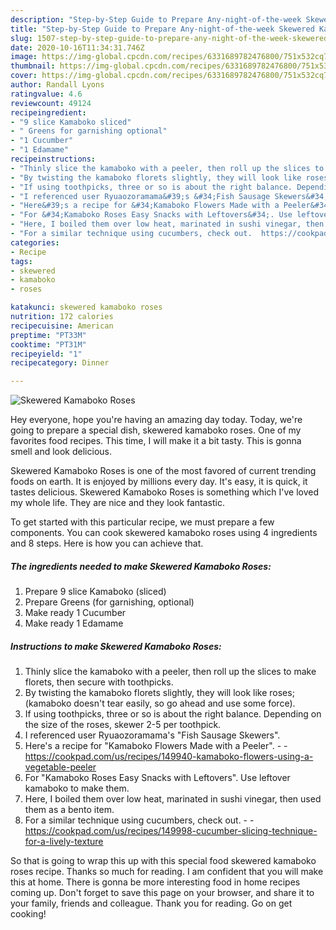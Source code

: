 ```yaml
---
description: "Step-by-Step Guide to Prepare Any-night-of-the-week Skewered Kamaboko Roses"
title: "Step-by-Step Guide to Prepare Any-night-of-the-week Skewered Kamaboko Roses"
slug: 1507-step-by-step-guide-to-prepare-any-night-of-the-week-skewered-kamaboko-roses
date: 2020-10-16T11:34:31.746Z
image: https://img-global.cpcdn.com/recipes/6331689782476800/751x532cq70/skewered-kamaboko-roses-recipe-main-photo.jpg
thumbnail: https://img-global.cpcdn.com/recipes/6331689782476800/751x532cq70/skewered-kamaboko-roses-recipe-main-photo.jpg
cover: https://img-global.cpcdn.com/recipes/6331689782476800/751x532cq70/skewered-kamaboko-roses-recipe-main-photo.jpg
author: Randall Lyons
ratingvalue: 4.6
reviewcount: 49124
recipeingredient:
- "9 slice Kamaboko sliced"
- " Greens for garnishing optional"
- "1 Cucumber"
- "1 Edamame"
recipeinstructions:
- "Thinly slice the kamaboko with a peeler, then roll up the slices to make florets, then secure with toothpicks."
- "By twisting the kamaboko florets slightly, they will look like roses; (kamaboko doesn&#39;t tear easily, so go ahead and use some force)."
- "If using toothpicks, three or so is about the right balance. Depending on the size of the roses, skewer 2-5 per toothpick."
- "I referenced user Ryuaozoramama&#39;s &#34;Fish Sausage Skewers&#34;."
- "Here&#39;s a recipe for &#34;Kamaboko Flowers Made with a Peeler&#34;.  https://cookpad.com/us/recipes/149940-kamaboko-flowers-using-a-vegetable-peeler"
- "For &#34;Kamaboko Roses Easy Snacks with Leftovers&#34;. Use leftover kamaboko to make them."
- "Here, I boiled them over low heat, marinated in sushi vinegar, then used them as a bento item."
- "For a similar technique using cucumbers, check out.  https://cookpad.com/us/recipes/149998-cucumber-slicing-technique-for-a-lively-texture"
categories:
- Recipe
tags:
- skewered
- kamaboko
- roses

katakunci: skewered kamaboko roses 
nutrition: 172 calories
recipecuisine: American
preptime: "PT33M"
cooktime: "PT31M"
recipeyield: "1"
recipecategory: Dinner

---
```



![Skewered Kamaboko Roses](https://img-global.cpcdn.com/recipes/6331689782476800/751x532cq70/skewered-kamaboko-roses-recipe-main-photo.jpg)

Hey everyone, hope you're having an amazing day today. Today, we're going to prepare a special dish, skewered kamaboko roses. One of my favorites food recipes. This time, I will make it a bit tasty. This is gonna smell and look delicious.

Skewered Kamaboko Roses is one of the most favored of current trending foods on earth. It is enjoyed by millions every day. It's easy, it is quick, it tastes delicious. Skewered Kamaboko Roses is something which I've loved my whole life. They are nice and they look fantastic.




To get started with this particular recipe, we must prepare a few components. You can cook skewered kamaboko roses using 4 ingredients and 8 steps. Here is how you can achieve that.

<!--inarticleads1-->

##### The ingredients needed to make Skewered Kamaboko Roses:

1. Prepare 9 slice Kamaboko (sliced)
1. Prepare  Greens (for garnishing, optional)
1. Make ready 1 Cucumber
1. Make ready 1 Edamame




<!--inarticleads2-->

##### Instructions to make Skewered Kamaboko Roses:

1. Thinly slice the kamaboko with a peeler, then roll up the slices to make florets, then secure with toothpicks.
1. By twisting the kamaboko florets slightly, they will look like roses; (kamaboko doesn&#39;t tear easily, so go ahead and use some force).
1. If using toothpicks, three or so is about the right balance. Depending on the size of the roses, skewer 2-5 per toothpick.
1. I referenced user Ryuaozoramama&#39;s &#34;Fish Sausage Skewers&#34;.
1. Here&#39;s a recipe for &#34;Kamaboko Flowers Made with a Peeler&#34;. -  - https://cookpad.com/us/recipes/149940-kamaboko-flowers-using-a-vegetable-peeler
1. For &#34;Kamaboko Roses Easy Snacks with Leftovers&#34;. Use leftover kamaboko to make them.
1. Here, I boiled them over low heat, marinated in sushi vinegar, then used them as a bento item.
1. For a similar technique using cucumbers, check out. -  - https://cookpad.com/us/recipes/149998-cucumber-slicing-technique-for-a-lively-texture




So that is going to wrap this up with this special food skewered kamaboko roses recipe. Thanks so much for reading. I am confident that you will make this at home. There is gonna be more interesting food in home recipes coming up. Don't forget to save this page on your browser, and share it to your family, friends and colleague. Thank you for reading. Go on get cooking!
